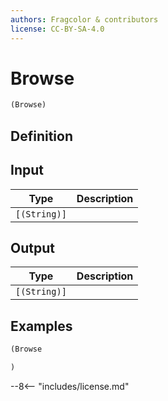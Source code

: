 ```yaml
---
authors: Fragcolor & contributors
license: CC-BY-SA-4.0
---
```



# Browse

```clojure
(Browse)
```


## Definition




## Input

| Type | Description |
|------|-------------|
| `[(String)]` |  |


## Output

| Type | Description |
|------|-------------|
| `[(String)]` |  |


## Examples

```clojure
(Browse

)
```


--8<-- "includes/license.md"
